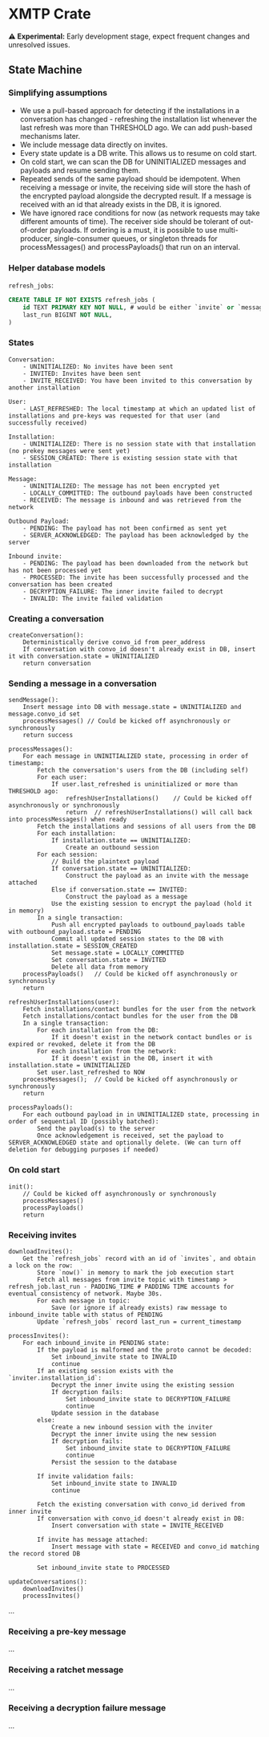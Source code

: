 # XMTP Crate

**⚠️ Experimental:** Early development stage, expect frequent changes and unresolved issues.

## State Machine

### Simplifying assumptions

- We use a pull-based approach for detecting if the installations in a conversation has changed - refreshing the installation list whenever the last refresh was more than THRESHOLD ago. We can add push-based mechanisms later.
- We include message data directly on invites.
- Every state update is a DB write. This allows us to resume on cold start.
- On cold start, we can scan the DB for UNINITIALIZED messages and payloads and resume sending them.
- Repeated sends of the same payload should be idempotent. When receiving a message or invite, the receiving side will store the hash of the encrypted payload alongside the decrypted result. If a message is received with an id that already exists in the DB, it is ignored.
- We have ignored race conditions for now (as network requests may take different amounts of time). The receiver side should be tolerant of out-of-order payloads. If ordering is a must, it is possible to use multi-producer, single-consumer queues, or singleton threads for processMessages() and processPayloads() that run on an interval.

### Helper database models

`refresh_jobs`:

```sql
CREATE TABLE IF NOT EXISTS refresh_jobs (
    id TEXT PRIMARY KEY NOT NULL, # would be either `invite` or `messages`
    last_run BIGINT NOT NULL,
)
```

### States

```
Conversation:
    - UNINITIALIZED: No invites have been sent
    - INVITED: Invites have been sent
    - INVITE_RECEIVED: You have been invited to this conversation by another installation

User:
    - LAST_REFRESHED: The local timestamp at which an updated list of installations and pre-keys was requested for that user (and successfully received)

Installation:
    - UNINITIALIZED: There is no session state with that installation (no prekey messages were sent yet)
    - SESSION_CREATED: There is existing session state with that installation

Message:
    - UNINITIALIZED: The message has not been encrypted yet
    - LOCALLY_COMMITTED: The outbound payloads have been constructed
    - RECEIVED: The message is inbound and was retrieved from the network

Outbound Payload:
    - PENDING: The payload has not been confirmed as sent yet
    - SERVER_ACKNOWLEDGED: The payload has been acknowledged by the server

Inbound invite:
    - PENDING: The payload has been downloaded from the network but has not been processed yet
    - PROCESSED: The invite has been successfully processed and the conversation has been created
    - DECRYPTION_FAILURE: The inner invite failed to decrypt
    - INVALID: The invite failed validation
```

### Creating a conversation

```
createConversation():
    Deterministically derive convo_id from peer_address
    If conversation with convo_id doesn't already exist in DB, insert it with conversation.state = UNINITIALIZED
    return conversation
```

### Sending a message in a conversation

```
sendMessage():
    Insert message into DB with message.state = UNINITIALIZED and message.convo_id set
    processMessages() // Could be kicked off asynchronously or synchronously
    return success

processMessages():
    For each message in UNINITIALIZED state, processing in order of timestamp:
        Fetch the conversation's users from the DB (including self)
        For each user:
            If user.last_refreshed is uninitialized or more than THRESHOLD ago:
                refreshUserInstallations()    // Could be kicked off asynchronously or synchronously
                return  // refreshUserInstallations() will call back into processMessages() when ready
        Fetch the installations and sessions of all users from the DB
        For each installation:
            If installation.state == UNINITIALIZED:
                Create an outbound session
        For each session:
            // Build the plaintext payload
            If conversation.state == UNINITIALIZED:
                Construct the payload as an invite with the message attached
            Else if conversation.state == INVITED:
                Construct the payload as a message
            Use the existing session to encrypt the payload (hold it in memory)
        In a single transaction:
            Push all encrypted payloads to outbound_payloads table with outbound_payload.state = PENDING
            Commit all updated session states to the DB with installation.state = SESSION_CREATED
            Set message.state = LOCALLY_COMMITTED
            Set conversation.state = INVITED
            Delete all data from memory
    processPayloads()   // Could be kicked off asynchronously or synchronously
    return

refreshUserInstallations(user):
    Fetch installations/contact bundles for the user from the network
    Fetch installations/contact bundles for the user from the DB
    In a single transaction:
        For each installation from the DB:
            If it doesn't exist in the network contact bundles or is expired or revoked, delete it from the DB
        For each installation from the network:
            If it doesn't exist in the DB, insert it with installation.state = UNINITIALIZED
        Set user.last_refreshed to NOW
    processMessages();  // Could be kicked off asynchronously or synchronously
    return

processPayloads():
    For each outbound payload in in UNINITIALIZED state, processing in order of sequential ID (possibly batched):
        Send the payload(s) to the server
        Once acknowledgement is received, set the payload to SERVER_ACKNOWLEDGED state and optionally delete. (We can turn off deletion for debugging purposes if needed)
```

### On cold start

```
init():
    // Could be kicked off asynchronously or synchronously
    processMessages()
    processPayloads()
    return
```

### Receiving invites

```plaintext
downloadInvites():
    Get the `refresh_jobs` record with an id of `invites`, and obtain a lock on the row:
        Store `now()` in memory to mark the job execution start
        Fetch all messages from invite topic with timestamp > refresh_job.last_run - PADDING_TIME # PADDING TIME accounts for eventual consistency of network. Maybe 30s.
        For each message in topic:
            Save (or ignore if already exists) raw message to inbound_invite table with status of PENDING
        Update `refresh_jobs` record last_run = current_timestamp

processInvites():
    For each inbound_invite in PENDING state:
        If the payload is malformed and the proto cannot be decoded:
            Set inbound_invite state to INVALID
            continue
        If an existing session exists with the `inviter.installation_id`:
            Decrypt the inner invite using the existing session
            If decryption fails:
                Set inbound_invite state to DECRYPTION_FAILURE
                continue
            Update session in the database
        else:
            Create a new inbound session with the inviter
            Decrypt the inner invite using the new session
            If decryption fails:
                Set inbound_invite state to DECRYPTION_FAILURE
                continue
            Persist the session to the database

        If invite validation fails:
            Set inbound_invite state to INVALID
            continue

        Fetch the existing conversation with convo_id derived from inner invite
        If conversation with convo_id doesn't already exist in DB:
            Insert conversation with state = INVITE_RECEIVED

        If invite has message attached:
            Insert message with state = RECEIVED and convo_id matching the record stored DB

        Set inbound_invite state to PROCESSED

updateConversations():
    downloadInvites()
    processInvites()
```

...

### Receiving a pre-key message

...

### Receiving a ratchet message

...

### Receiving a decryption failure message

...
